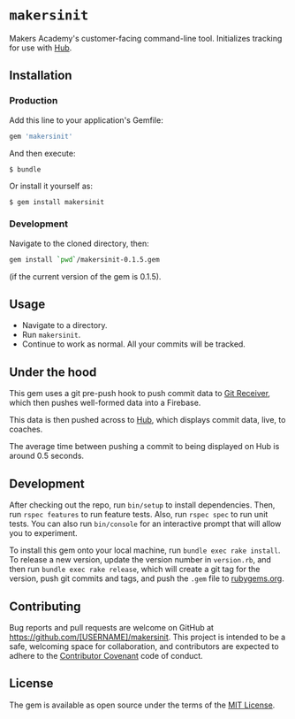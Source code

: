 # `makersinit`

Makers Academy's customer-facing command-line tool. Initializes tracking for use with [Hub](http://github.com/makersacademy/hub).

## Installation

### Production

Add this line to your application's Gemfile:

```ruby
gem 'makersinit'
```

And then execute:

    $ bundle

Or install it yourself as:

    $ gem install makersinit
    
### Development

Navigate to the cloned directory, then:

```sh
gem install `pwd`/makersinit-0.1.5.gem
```

(if the current version of the gem is 0.1.5).

## Usage

- Navigate to a directory.
- Run `makersinit`.
- Continue to work as normal. All your commits will be tracked.

## Under the hood

This gem uses a git pre-push hook to push commit data to [Git Receiver](http://github.com/makersacademy/git_receiver), which then pushes well-formed data into a Firebase.

This data is then pushed across to [Hub](http://github.com/makersacademy/hub), which displays commit data, live, to coaches.

The average time between pushing a commit to being displayed on Hub is around 0.5 seconds.

## Development

After checking out the repo, run `bin/setup` to install dependencies. Then, run `rspec features` to run feature tests. Also, run `rspec spec` to run unit tests. You can also run `bin/console` for an interactive prompt that will allow you to experiment.

To install this gem onto your local machine, run `bundle exec rake install`. To release a new version, update the version number in `version.rb`, and then run `bundle exec rake release`, which will create a git tag for the version, push git commits and tags, and push the `.gem` file to [rubygems.org](https://rubygems.org).

## Contributing

Bug reports and pull requests are welcome on GitHub at https://github.com/[USERNAME]/makersinit. This project is intended to be a safe, welcoming space for collaboration, and contributors are expected to adhere to the [Contributor Covenant](http://contributor-covenant.org) code of conduct.

## License

The gem is available as open source under the terms of the [MIT License](http://opensource.org/licenses/MIT).

